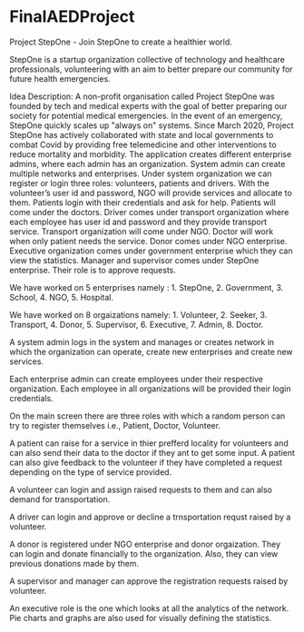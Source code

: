 # FinalAEDProject

Project StepOne -  Join StepOne to create a healthier world.

StepOne is a startup organization collective of technology and healthcare professionals, volunteering with an aim to better prepare our community for future health emergencies. 

Idea Description: 
A non-profit organisation called Project StepOne was founded by tech and medical experts with the goal of better preparing our society for potential medical emergencies. In the event of an emergency, StepOne quickly scales up "always on" systems. Since March 2020, Project StepOne has actively collaborated with state and local governments to combat Covid by providing free telemedicine and other interventions to reduce mortality and morbidity. 
The application creates different enterprise admins, where each admin has an organization. System admin can create multiple networks and enterprises. Under system organization we can register or login three roles: volunteers, patients and drivers. With the volunteer’s user id and password, NGO will provide services and allocate to them. Patients login with their credentials and ask for help. Patients will come under the doctors. Driver comes under transport organization where each employee has user id and password and they provide transport service. Transport organization will come under NGO. Doctor will work when only patient needs the service. Donor comes under NGO enterprise. Executive organization comes under government enterprise which they can view the statistics. Manager and supervisor comes under StepOne enterprise. Their role is to approve requests.

We have worked on 5 enterprises namely : 1. StepOne, 2. Government, 3. School, 4. NGO, 5. Hospital.

We have worked on 8 orgaizations namely:  1. Volunteer, 2. Seeker, 3. Transport, 4. Donor, 5. Supervisor, 6. Executive, 7. Admin, 8. Doctor.

A system admin logs in the system and manages or creates network in which the organization can operate, create new enterprises and create new services. 

Each enterprise admin can create employees under their respective organization. Each employee in all organizations will be provided their login credentials.

On the main screen there are three roles with which a random person can try to register themselves i.e., Patient, Doctor, Volunteer.

A patient can raise for a service in thier prefferd locality for volunteers and can also send their data to the doctor if they ant to get some input.
A  patient can also give feedback to the volunteer if they have completed a request depending on the type of service provided. 

A volunteer can login and assign raised requests to them and can also demand for transportation. 

A driver can login and approve or decline a trnsportation requst raised by a volunteer. 

A donor is registered under NGO enterprise and donor orgaization. They can login and donate financially to the organization. Also, they can view previous donations made by them.

A supervisor and manager can approve the registration requests raised by volunteer. 

An executive role is the one which looks at all the analytics of the network. Pie charts and graphs are also used for visually defining the statistics. 

